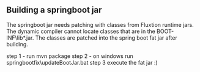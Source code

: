 ## Building a springboot jar

The springboot jar needs patching with classes from Fluxtion runtime jars. The dynamic
compiler cannot locate classes that are in the BOOT-INF\lib\*.jar. The classes are 
patched into the spring boot fat jar after building.

step 1 - run mvn package
step 2 - on windows run springbootfix\updateBootJar.bat
step 3 execute the fat jar :)

